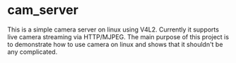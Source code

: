 # cam_server
This is a simple camera server on linux using V4L2.
Currently it supports live camera streaming via HTTP/MJPEG.
The main purpose of this project is to demonstrate how to use camera on linux and shows that it shouldn't be any complicated.
